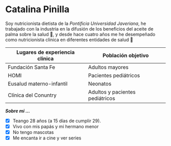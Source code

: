 # **Catalina Pinilla**

Soy nutricionista dietista de la *Pontificia Universidad Javeriana*, he trabajado con la industria en la difusión de los beneficios del aceite de palma sobre la salud :palm_tree:, y desde hace cuatro años me he desempeñado como nutricionista clínica en diferentes entidades de salud :hospital:

Lugares de experiencia clinica | Población objetivo
------------------------------ | ------------------
Fundación Santa Fe | Adultos mayores
HOMI | Pacientes pediátricos 
Eusalud materno-infantil | Neonatos
Clínica del Conuntry | Adultos y pacientes pediátricos

***Sobre mi ...***

- [x]  Teango 28 años (a 15 días de cumplir 29).
- [x]  Vivo con mis papás y mi hermano menor
- [x]  No tengo mascotas
- [x]  Me encanta ir a cine y ver series 
